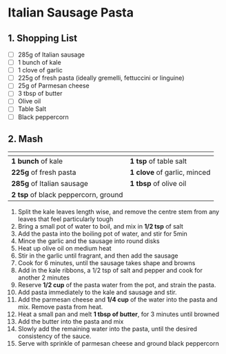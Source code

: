 # Italian Sausage Pasta

## 1. Shopping List
- [ ] 285g of Italian sausage
- [ ] 1 bunch of kale
- [ ] 1 clove of garlic
- [ ] 225g of fresh pasta (ideally gremelli, fettuccini or linguine)
- [ ] 25g of Parmesan cheese
- [ ] 3 tbsp of butter 
- [ ] Olive oil
- [ ] Table Salt
- [ ] Black peppercorn

## 2. Mash
|<!-- -->|<!-- -->|
|---|---|
| **1 bunch** of kale | **1 tsp** of table salt |
| **225g** of fresh pasta | **1 clove** of garlic, minced |
| **285g** of Italian sausage | **1 tbsp** of olive oil |
| **2 tsp** of black peppercorn, ground | 

1. Split the kale leaves length wise, and remove the centre stem from any leaves that feel particularly tough
2. Bring a small pot of water to boil, and mix in **1/2 tsp** of salt
3. Add the pasta into the boiling pot of water, and stir for 5min
4. Mince the garlic and the sausage into round disks
5. Heat up olive oil on medium heat
6. Stir in the garlic until fragrant, and then add the sausage 
7. Cook for 6 minutes, until the sausage takes shape and browns
8. Add in the kale ribbons, a 1/2 tsp of salt and pepper and cook for another 2 minutes
8. Reserve **1/2 cup** of the pasta water from the pot, and strain the pasta.
9. Add pasta immediately to the kale and sausage and stir.
10. Add the parmesan cheese and **1/4 cup** of the water into the pasta and mix. Remove pasta from heat.
11. Heat a small pan and melt **1 tbsp of butter**, for 3 minutes until browned
12. Add the butter into the pasta and mix
13. Slowly add the remaining water into the pasta, until the desired consistency of the sauce.
14. Serve with sprinkle of parmesan cheese and ground black peppercorn